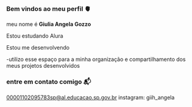 ### Bem vindos ao meu perfil 🫀

meu nome é **Giulia Angela Gozzo**

Estou estudando Alura 

Estou me desenvolvendo 

-utilizo esse espaço para a minha organização e compartilhamento dos meus projetos desenvolvidos 

### entre em contato comigo 📬
00001102095783sp@al.educacao.sp.gov.br
instagram: giih_angela
